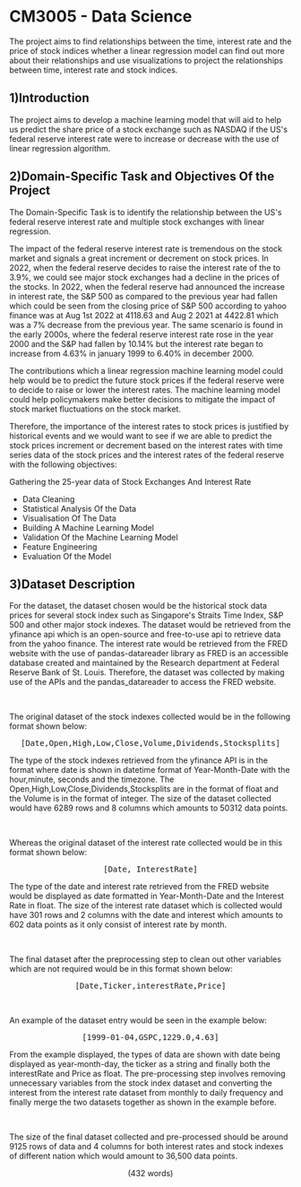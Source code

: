 # CM3005 - Data Science

The project aims to find relationships between the time, interest rate and the price of stock indices whether a linear regression model can find out more about their relationships and use visualizations to project the relationships between time, interest rate and stock indices. 

## 1)Introduction
The project aims to develop a machine learning model that will aid to help us predict the share price of a stock exchange such as NASDAQ if the US's federal reserve interest rate were to increase or decrease with the use of linear regression algorithm.

## 2)Domain-Specific Task and Objectives Of the Project
The Domain-Specific Task is to identify the relationship between the US's federal reserve interest rate and multiple stock exchanges with linear regression.

The impact of the federal reserve interest rate is tremendous on the stock market and signals a great increment or decrement on stock prices. In 2022, when the federal reserve decides to raise the interest rate of the to 3.9%, we could see major stock exchanges had a decline in the prices of the stocks. In 2022, when the federal reserve had announced the increase in interest rate, the S&P 500 as compared to the previous year had fallen which could be seen from the closing price of S&P 500 according to yahoo finance was at Aug 1st 2022 at 4118.63 and Aug 2 2021 at 4422.81 which was a 7% decrease from the previous year. The same scenario is found in the early 2000s, where the federal reserve interest rate rose in the year 2000 and the S&P had fallen by 10.14% but the interest rate began to increase from 4.63% in january 1999 to 6.40% in december 2000.

The contributions which a linear regression machine learning model could help would be to predict the future stock prices if the federal reserve were to decide to raise or lower the interest rates. The machine learning model could help policymakers make better decisions to mitigate the impact of stock market fluctuations on the stock market.

Therefore, the importance of the interest rates to stock prices is justified by historical events and we would want to see if we are able to predict the stock prices increment or decrement based on the interest rates with time series data of the stock prices and the interest rates of the federal reserve with the following objectives:

Gathering the 25-year data of Stock Exchanges And Interest Rate
- Data Cleaning
- Statistical Analysis Of the Data
- Visualisation Of The Data
- Building A Machine Learning Model
- Validation Of the Machine Learning Model
- Feature Engineering
- Evaluation Of the Model


<h2>3)Dataset Description</h2>

<p>For the dataset, the dataset chosen would be the historical stock data prices for several stock index such as Singapore's Straits Time Index, S&P 500 and other major stock indexes. The dataset would be retrieved from the yfinance api which is an open-source and free-to-use api to retrieve data from the yahoo finance. The interest rate would be retrieved from the FRED website with the use of pandas-datareader library as FRED is an accessible database created and maintained by the Research department at Federal Reserve Bank of St. Louis. Therefore, the dataset was collected by making use of the APIs and the pandas_datareader to access the FRED website.
</p>
<br>
<p>The original dataset of the stock indexes collected would be in the following format shown below:

<pre><center>[Date,Open,High,Low,Close,Volume,Dividends,Stocksplits]</center></pre>

The type of the stock indexes retrieved from the yfinance API is in the format where date is shown in datetime format of Year-Month-Date with the hour,minute, seconds and the timezone. The Open,High,Low,Close,Dividends,Stocksplits are
in the format of float and the Volume is in the format of integer. The size of the dataset collected would have 6289 rows and 8 columns which amounts to 50312 data points. </p>
<br>
<p>
Whereas the original dataset of the interest rate collected would be in this format shown below:

<pre><center>[Date, InterestRate]</center></pre>

The type of the date and interest rate retrieved from the FRED website would be displayed as date formatted in Year-Month-Date and the Interest Rate in float. The size of the interest rate dataset which is collected would have 301 rows and 2 columns with the date and interest which amounts to 602 data points as it only consist of interest rate by month.
</p>
<br>
<p>
The final dataset after the preprocessing step to clean out other variables which are not required would be in this format shown below:

<pre><center>[Date,Ticker,interestRate,Price]</center></pre>
</p>
<br>
<p>
An example of the dataset entry would be seen in the example below:

<pre><center>[1999-01-04,GSPC,1229.0,4.63]</center></pre>

From the example displayed, the types of data are shown with date being displayed as year-month-day, the ticker as a string and finally both the interestRate and Price as float. The pre-processing step involves removing unnecessary variables from the stock index dataset and converting the interest from the interest rate dataset from monthly to daily frequency and finally merge the two datasets together as shown in the example before.
</p>
<br>
<p>The size of the final dataset collected and pre-processed should be around 9125 rows of data and 4 columns for both interest rates and stock indexes of different nation which would amount to 36,500 data points.</p>

<center>(432 words)</center>
